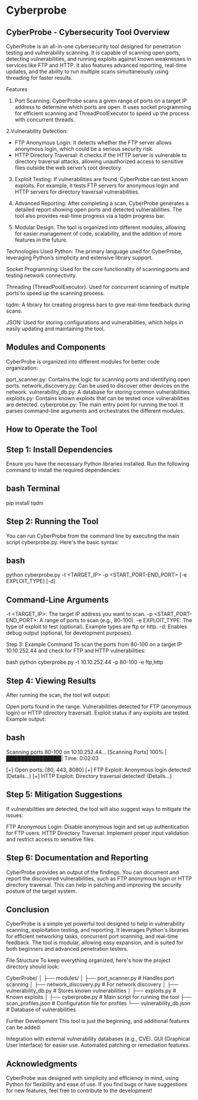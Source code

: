 # Cyberprobe

CyberProbe - Cybersecurity Tool
Overview
---------
CyberProbe is an all-in-one cybersecurity tool designed for penetration testing and vulnerability scanning. It is capable of scanning open ports, detecting vulnerabilities, and running exploits against known weaknesses in services like FTP and HTTP. It also features advanced reporting, real-time updates, and the ability to run multiple scans simultaneously using threading for faster results.

Features
1. Port Scanning: CyberProbe scans a given range of ports on a target IP address to determine which ports are open. It uses socket programming for efficient scanning and ThreadPoolExecutor to speed up the process with concurrent threads.

2.Vulnerability Detection:

 - FTP Anonymous Login: It detects whether the FTP server allows anonymous login, which could be a serious security risk.
 - HTTP Directory Traversal: It checks if the HTTP server is vulnerable to directory traversal attacks, allowing unauthorized access to sensitive files outside the web server’s root directory.

3. Exploit Testing: If vulnerabilities are found, CyberProbe can test known exploits. For example, it tests FTP servers for anonymous login and HTTP servers for directory traversal vulnerabilities.

4. Advanced Reporting: After completing a scan, CyberProbe generates a detailed report showing open ports and detected vulnerabilities. The tool also provides real-time progress via a tqdm progress bar.

5. Modular Design: The tool is organized into different modules, allowing for easier management of code, scalability, and the addition of more features in the future.

Technologies Used
Python: The primary language used for CyberProbe, leveraging Python’s simplicity and extensive library support.

Socket Programming: Used for the core functionality of scanning ports and testing network connectivity.

Threading (ThreadPoolExecutor): Used for concurrent scanning of multiple ports to speed up the scanning process.

tqdm: A library for creating progress bars to give real-time feedback during scans.

JSON: Used for storing configurations and vulnerabilities, which helps in easily updating and maintaining the tool.

Modules and Components
------------------------

CyberProbe is organized into different modules for better code organization:

port_scanner.py: Contains the logic for scanning ports and identifying open ports.
network_discovery.py: Can be used to discover other devices on the network.
vulnerability_db.py: A database for storing common vulnerabilities.
exploits.py: Contains known exploits that can be tested once vulnerabilities are detected.
cyberprobe.py: The main entry point for running the tool. It parses command-line arguments and orchestrates the different modules.

How to Operate the Tool
---------------------------
Step 1: Install Dependencies
-------
Ensure you have the necessary Python libraries installed. Run the following command to install the required dependencies:

bash Terminal
--------------
pip install tqdm

Step 2: Running the Tool
------
You can run CyberProbe from the command line by executing the main script cyberprobe.py. Here's the basic syntax:

bash
----
python cyberprobe.py -t <TARGET_IP> -p <START_PORT-END_PORT> [-e EXPLOIT_TYPE] [-d]

Command-Line Arguments
-----------------------
-t <TARGET_IP>: The target IP address you want to scan.
-p <START_PORT-END_PORT>: A range of ports to scan (e.g., 80-100).
-e EXPLOIT_TYPE: The type of exploit to test (optional). Example types are ftp or http.
-d: Enables debug output (optional, for development purposes).

Step 3: Example Command
To scan the ports from 80-100 on a target IP 10.10.252.44 and check for FTP and HTTP vulnerabilities:

bash
python cyberprobe.py -t 10.10.252.44 -p 80-100 -e ftp,http

Step 4: Viewing Results
------
After running the scan, the tool will output:

Open ports found in the range.
Vulnerabilities detected for FTP (anonymous login) or HTTP (directory traversal).
Exploit status if any exploits are tested.
Example output:

bash
------
Scanning ports 80-100 on 10.10.252.44...
[Scanning Ports] 100% |███████████████| Time: 0:02:03

[+] Open ports: [80, 443, 8080]
[+] FTP Exploit: Anonymous login detected! (Details...)
[+] HTTP Exploit: Directory traversal detected! (Details...)

Step 5: Mitigation Suggestions
------
If vulnerabilities are detected, the tool will also suggest ways to mitigate the issues:

FTP Anonymous Login: Disable anonymous login and set up authentication for FTP users.
HTTP Directory Traversal: Implement proper input validation and restrict access to sensitive files.

Step 6: Documentation and Reporting
------
CyberProbe provides an output of the findings. You can document and report the discovered vulnerabilities, such as FTP anonymous login or HTTP directory traversal. This can help in patching and improving the security posture of the target system.

Conclusion
----------
CyberProbe is a simple yet powerful tool designed to help in vulnerability scanning, exploitation testing, and reporting. It leverages Python's libraries for efficient networking tasks, concurrent port scanning, and real-time feedback. The tool is modular, allowing easy expansion, and is suited for both beginners and advanced penetration testers.

File Structure
To keep everything organized, here's how the project directory should look:

CyberProbe/
│
├── modules/
│   ├── port_scanner.py  # Handles port scanning
│   ├── network_discovery.py  # For network discovery
│   ├── vulnerability_db.py  # Stores known vulnerabilities
│   ├── exploits.py  # Known exploits
│
├── cyberprobe.py  # Main script for running the tool
├── scan_profiles.json  # Configuration file for profiles
└── vulnerability_db.json  # Database of vulnerabilities

Further Development
This tool is just the beginning, and additional features can be added:

Integration with external vulnerability databases (e.g., CVE).
GUI (Graphical User Interface) for easier use.
Automated patching or remediation features.

Acknowledgments
---------------
CyberProbe was designed with simplicity and efficiency in mind, using Python for flexibility and ease of use. If you find bugs or have suggestions for new features, feel free to contribute to the development!


